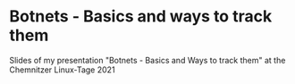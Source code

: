 # Botnets - Basics and ways to track them

Slides of my presentation "Botnets - Basics and Ways to track them" at the Chemnitzer Linux-Tage 2021
